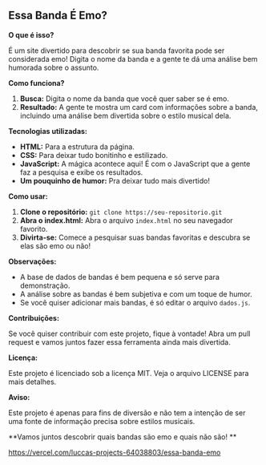 ## Essa Banda É Emo?

**O que é isso?**

É um site divertido para descobrir se sua banda favorita pode ser considerada emo!  Digita o nome da banda e a gente te dá uma análise bem humorada sobre o assunto.

**Como funciona?**

1. **Busca:** Digita o nome da banda que você quer saber se é emo.
2. **Resultado:** A gente te mostra um card com informações sobre a banda, incluindo uma análise bem divertida sobre o estilo musical dela.

**Tecnologias utilizadas:**

* **HTML:** Para a estrutura da página.
* **CSS:** Para deixar tudo bonitinho e estilizado.
* **JavaScript:** A mágica acontece aqui! É com o JavaScript que a gente faz a pesquisa e exibe os resultados.
* **Um pouquinho de humor:** Pra deixar tudo mais divertido! 

**Como usar:**

1. **Clone o repositório:** `git clone https://seu-repositorio.git`
2. **Abra o index.html:** Abra o arquivo `index.html` no seu navegador favorito.
3. **Divirta-se:** Comece a pesquisar suas bandas favoritas e descubra se elas são emo ou não!

**Observações:**

* A base de dados de bandas é bem pequena e só serve para demonstração.
* A análise sobre as bandas é bem subjetiva e com um toque de humor.
* Se você quiser adicionar mais bandas, é só editar o arquivo `dados.js`.

**Contribuições:**

Se você quiser contribuir com este projeto, fique à vontade! Abra um pull request e vamos juntos fazer essa ferramenta ainda mais divertida.

**Licença:**

Este projeto é licenciado sob a licença MIT. Veja o arquivo LICENSE para mais detalhes.

**Aviso:**

Este projeto é apenas para fins de diversão e não tem a intenção de ser uma fonte de informação precisa sobre estilos musicais.

**Vamos juntos descobrir quais bandas são emo e quais não são! **

https://vercel.com/luccas-projects-64038803/essa-banda-emo
